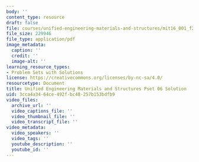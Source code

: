 ```yaml
---
body: ''
content_type: resource
draft: false
file: courses/unified-engineering-materials-and-structures/mit16_001_f21_pset06_sol.pdf
file_size: 229946
file_type: application/pdf
image_metadata:
  caption: ''
  credit: ''
  image-alt: ''
learning_resource_types:
- Problem Sets with Solutions
license: https://creativecommons.org/licenses/by-nc-sa/4.0/
resourcetype: Document
title: Unified Engineering Materials and Structures Pset 06 Solution
uid: 3cca4a34-64ce-492f-bc48-257b153bdfb9
video_files:
  archive_url: ''
  video_captions_file: ''
  video_thumbnail_file: ''
  video_transcript_file: ''
video_metadata:
  video_speakers: ''
  video_tags: ''
  youtube_description: ''
  youtube_id: ''
---
```


